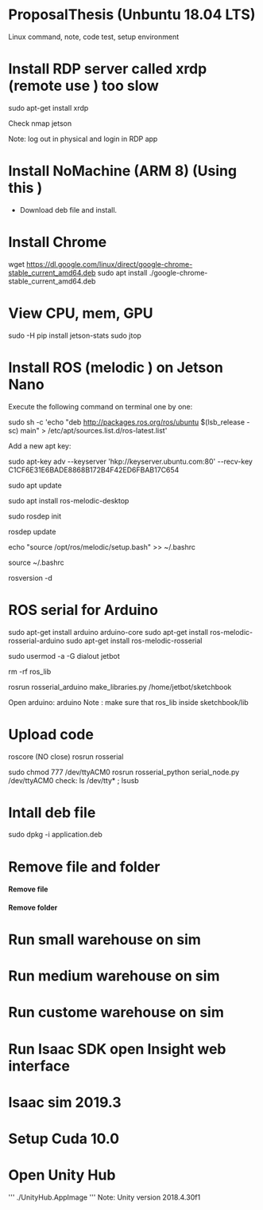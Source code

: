 # ProposalThesis (Unbuntu 18.04 LTS)
Linux command, note, code test, setup environment

# Install RDP server called xrdp (remote use ) too slow
sudo apt-get install xrdp

Check
nmap jetson


Note: log out in physical and login in RDP app

# Install NoMachine (ARM 8) (Using this )
* Download deb file and install.

# Install Chrome
wget https://dl.google.com/linux/direct/google-chrome-stable_current_amd64.deb
sudo apt install ./google-chrome-stable_current_amd64.deb

# View CPU, mem, GPU 
sudo -H pip install jetson-stats
sudo jtop

# Install ROS (melodic ) on Jetson Nano
Execute the following command on terminal one by one:

sudo sh -c 'echo "deb  http://packages.ros.org/ros/ubuntu  $(lsb_release -sc) main" > /etc/apt/sources.list.d/ros-latest.list'

Add a new apt key:

sudo apt-key adv --keyserver 'hkp://keyserver.ubuntu.com:80' --recv-key C1CF6E31E6BADE8868B172B4F42ED6FBAB17C654

sudo apt update

sudo apt install ros-melodic-desktop

sudo rosdep init

rosdep update

echo "source /opt/ros/melodic/setup.bash" >> ~/.bashrc

source ~/.bashrc

rosversion -d

# ROS serial for Arduino 
sudo apt-get install arduino arduino-core
sudo apt-get install ros-melodic-rosserial-arduino
sudo apt-get install ros-melodic-rosserial

sudo usermod -a -G dialout jetbot

rm -rf ros_lib

rosrun rosserial_arduino make_libraries.py /home/jetbot/sketchbook

Open arduino:
arduino
Note : make sure that ros_lib inside sketchbook/lib
# Upload code
 roscore (NO close)
 rosrun rosserial

sudo chmod 777 /dev/ttyACM0
rosrun rosserial_python  serial_node.py  /dev/ttyACM0
check: ls /dev/tty* ; lsusb



# Intall deb file
sudo dpkg -i application.deb

# Remove file and folder
#### Remove file

#### Remove folder


# Run small warehouse on sim

# Run medium warehouse on sim

# Run custome warehouse on sim

# Run Isaac SDK open Insight web interface

# Isaac sim 2019.3

# Setup Cuda 10.0

# Open Unity  Hub
'''
./UnityHub.AppImage
'''
Note: Unity version 2018.4.30f1
